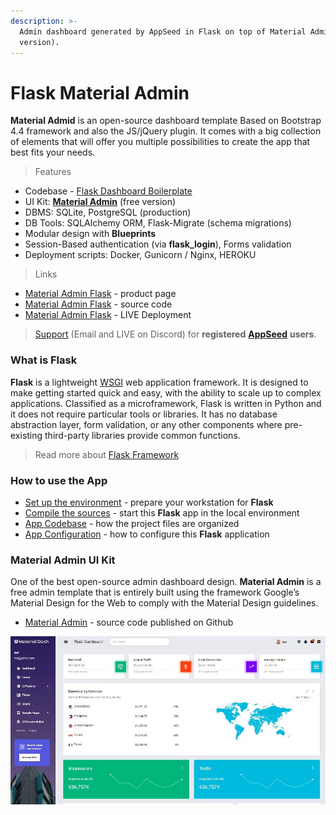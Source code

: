 ```yaml
---
description: >-
  Admin dashboard generated by AppSeed in Flask on top of Material Admin (free
  version).
---
```


# Flask Material Admin

&#x20;**Material Admid** is an open-source dashboard template Based on Bootstrap 4.4 framework and also the JS/jQuery plugin. It comes with a big collection of elements that will offer you multiple possibilities to create the app that best fits your needs.&#x20;

> Features

* Codebase - [Flask Dashboard Boilerplate](../../boilerplate-code/flask-dashboard.md)
* UI Kit: [**Material Admin**](https://github.com/BootstrapDash/Material-Admin) (free version)&#x20;
* DBMS: SQLite, PostgreSQL (production)
* DB Tools: SQLAlchemy ORM, Flask-Migrate (schema migrations)
* Modular design with **Blueprints**
* Session-Based authentication (via **flask\_login**), Forms validation
* Deployment scripts: Docker, Gunicorn / Nginx, HEROKU&#x20;

> Links

* [Material Admin Flask](https://appseed.us/admin-dashboards/flask-dashboard-admin-material) - product page
* [Material Admin Flask](https://github.com/app-generator/flask-dashboard-material-admin) - source code&#x20;
* [Material Admin Flask](https://flask-dashboard-material-admin.appseed.us/) - LIVE Deployment&#x20;

> [Support](https://appseed.us/support) (Email and LIVE on Discord) for **registered** [**AppSeed**](https://appseed.us/) **users**.

###

### What is Flask

**Flask** is a lightweight [WSGI](../../content/what-is/wsgi.md) web application framework. It is designed to make getting started quick and easy, with the ability to scale up to complex applications. Classified as a microframework, Flask is written in Python and it does not require particular tools or libraries. It has no database abstraction layer, form validation, or any other components where pre-existing third-party libraries provide common functions.

> Read more about [Flask Framework](../../content/what-is/flask.md)



### How to use the App

* [Set up the environment](../../boilerplate-code/flask-dashboard.md#environment) - prepare your workstation for **Flask**
* [Compile the sources](../../boilerplate-code/flask-dashboard.md#build-the-app-1) - start this **Flask** app in the local environment
* [App Codebase](../../boilerplate-code/flask-dashboard.md#app-codebase) - how the project files are organized
* [App Configuration](../../boilerplate-code/flask-dashboard.md#app-configuration) - how to configure this **Flask** application



### Material Admin UI Kit

One of the best open-source admin dashboard design. **Material Admin** is a free admin template that is entirely built using the framework Google’s Material Design for the Web to comply with the Material Design guidelines.

* [Material Admin](https://github.com/BootstrapDash/Material-Admin) - source code published on Github

![Material Admin - Open-source Bootstrap Template.](../../.gitbook/assets/material-admin-bootstrap.jpg)
